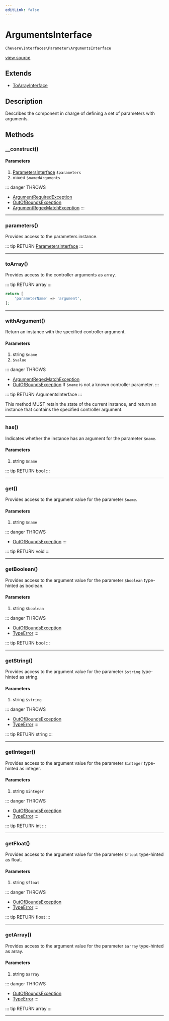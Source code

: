 ```yaml
---
editLink: false
---
```


# ArgumentsInterface

`Chevere\Interfaces\Parameter\ArgumentsInterface`

[view source](https://github.com/chevere/chevere/blob/master/src/Chevere/Interfaces/Parameter/ArgumentsInterface.php)

## Extends

- [ToArrayInterface](../To/ToArrayInterface.md)

## Description

Describes the component in charge of defining a set of parameters with arguments.

## Methods

### __construct()

#### Parameters

1. [ParametersInterface](./ParametersInterface.md) `$parameters`
2. mixed `$namedArguments`

::: danger THROWS
- [ArgumentRequiredException](../../Exceptions/Parameter/ArgumentRequiredException.md) 
- [OutOfBoundsException](../../Exceptions/Core/OutOfBoundsException.md) 
- [ArgumentRegexMatchException](../../Exceptions/Parameter/ArgumentRegexMatchException.md) 
:::

---

### parameters()

Provides access to the parameters instance.

::: tip RETURN
[ParametersInterface](./ParametersInterface.md)
:::

---

### toArray()

Provides access to the controller arguments as array.

::: tip RETURN
array
:::

```php
return [
    'parameterName' => 'argument',
];
```

---

### withArgument()

Return an instance with the specified controller argument.

#### Parameters

1. string `$name`
2.  `$value`

::: danger THROWS
- [ArgumentRegexMatchException](../../Exceptions/Parameter/ArgumentRegexMatchException.md) 
- [OutOfBoundsException](../../Exceptions/Core/OutOfBoundsException.md) If `$name` is not a known controller parameter.
:::

::: tip RETURN
ArgumentsInterface
:::

This method MUST retain the state of the current instance, and return
an instance that contains the specified controller argument.

---

### has()

Indicates whether the instance has an argument for the parameter `$name`.

#### Parameters

1. string `$name`

::: tip RETURN
bool
:::

---

### get()

Provides access to the argument value for the parameter `$name`.

#### Parameters

1. string `$name`

::: danger THROWS
- [OutOfBoundsException](../../Exceptions/Core/OutOfBoundsException.md) 
:::

::: tip RETURN
void
:::

---

### getBoolean()

Provides access to the argument value for the parameter `$boolean` type-hinted as boolean.

#### Parameters

1. string `$boolean`

::: danger THROWS
- [OutOfBoundsException](../../Exceptions/Core/OutOfBoundsException.md) 
- [TypeError](https://www.php.net/manual/class.typeerror) 
:::

::: tip RETURN
bool
:::

---

### getString()

Provides access to the argument value for the parameter `$string` type-hinted as string.

#### Parameters

1. string `$string`

::: danger THROWS
- [OutOfBoundsException](../../Exceptions/Core/OutOfBoundsException.md) 
- [TypeError](https://www.php.net/manual/class.typeerror) 
:::

::: tip RETURN
string
:::

---

### getInteger()

Provides access to the argument value for the parameter `$integer` type-hinted as integer.

#### Parameters

1. string `$integer`

::: danger THROWS
- [OutOfBoundsException](../../Exceptions/Core/OutOfBoundsException.md) 
- [TypeError](https://www.php.net/manual/class.typeerror) 
:::

::: tip RETURN
int
:::

---

### getFloat()

Provides access to the argument value for the parameter `$float` type-hinted as float.

#### Parameters

1. string `$float`

::: danger THROWS
- [OutOfBoundsException](../../Exceptions/Core/OutOfBoundsException.md) 
- [TypeError](https://www.php.net/manual/class.typeerror) 
:::

::: tip RETURN
float
:::

---

### getArray()

Provides access to the argument value for the parameter `$array` type-hinted as array.

#### Parameters

1. string `$array`

::: danger THROWS
- [OutOfBoundsException](../../Exceptions/Core/OutOfBoundsException.md) 
- [TypeError](https://www.php.net/manual/class.typeerror) 
:::

::: tip RETURN
array
:::

---

